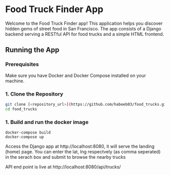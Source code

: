 # Food Truck Finder App

Welcome to the Food Truck Finder app! This application helps you discover hidden gems of street food in San Francisco. The app consists of a Django backend serving a RESTful API for food trucks and a simple HTML frontend.

## Running the App

### Prerequisites

Make sure you have Docker and Docker Compose installed on your machine.

### 1. Clone the Repository

```bash
git clone [<repository_url>](https://github.com/habeeb03/food_trucks.git)https://github.com/habeeb03/food_trucks.git
cd food_trucks
```

### 1. Build and run the docker image
```
docker-compose build
docker-compose up
```

Access the Django app at <url>http://localhost:8080, it will serve the landing (home) page.
You can enter the lat, lng respectvely (as comma seperated) in the serach box and submit to browse the nearby trucks

API end point is live at http://localhost:8080/api/trucks/
